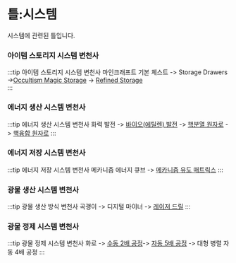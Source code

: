# 틀:시스템

시스템에 관련된 틀입니다.

### 아이템 스토리지 시스템 변천사
<!-- tag_source_open:copy:item_stroage_generations -->
:::tip 아이템 스토리지 시스템 변천사
마인크래프트 기본 체스트 -> Storage Drawers ->[Occultism Magic Storage](../systems/occultism_magic_storage.md) -> [Refined Storage](../systems/rs_main.md)  
:::
<!-- tag_close -->

### 에너지 생산 시스템 변천사
<!-- tag_source_open:copy:energy_generation_generations -->
:::tip 에너지 생산 시스템 변천사
화력 발전 -> [바이오(에틸렌) 발전](../systems/mk_ethylene_generator.md) -> [핵분열 원자로](../systems/mk_fission_reactor.md) -> [핵융합 원자로](../systems/mk_fusion_reactor.md)
:::
<!-- tag_close -->

### 에너지 저장 시스템 변천사
<!-- tag_source_open:copy:energy_storage_generations -->
:::tip 에너지 저장 시스템 변천사
메카니즘 에너지 큐브 -> [메카니즘 유도 매트릭스](../systems/mk_induction_matrix.md)
:::
<!-- tag_close -->

### 광물 생산 시스템 변천사
<!-- tag_source_open:copy:ore_generation_generations -->
:::tip 광물 생산 방식 변천사
곡괭이 -> 디지털 마이너 -> [레이저 드릴](../systems/laser_drill.md)
:::
<!-- tag_close -->

### 광물 정제 시스템 변천사
<!-- tag_source_open:copy:ore_refinement_generations -->
:::tip 광물 정제 시스템 변천사
화로 -> [수동 2배 공정](../systems/mk_manual_processors.md)-> [자동 5배 공정](../systems/mk_ore_processing_plant.md) -> 대형 병렬 자동 4배 공정
:::
<!-- tag_close -->